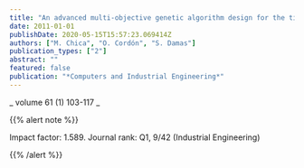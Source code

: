 ```yaml
---
title: "An advanced multi-objective genetic algorithm design for the time and space assembly line balancing problem"
date: 2011-01-01
publishDate: 2020-05-15T15:57:23.069414Z
authors: ["M. Chica", "O. Cordón", "S. Damas"]
publication_types: ["2"]
abstract: ""
featured: false
publication: "*Computers and Industrial Engineering*"
---
```



_ volume 61 (1) 103-117 _


{{% alert note %}}

Impact factor: 1.589. Journal rank: Q1, 9/42 (Industrial Engineering)

{{% /alert %}}


